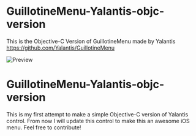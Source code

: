 # GuillotineMenu-Yalantis-objc-version
This is the Objective-C Version of GuillotineMenu made by Yalantis https://github.com/Yalantis/GuillotineMenu

![Preview](https://d13yacurqjgara.cloudfront.net/users/495792/screenshots/2018249/draft_06.gif)


# GuillotineMenu-Yalantis-objc-version
This is my first attempt to make a simple Objective-C version of Yalantis control. From now I will update this control to make this an awesome iOS menu.
Feel free to contribute!